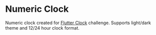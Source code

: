 # Numeric Clock

Numeric clock created for [Flutter Clock](https://flutter.dev/clock) challenge.
Supports light/dark theme and 12/24 hour clock format.